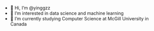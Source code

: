 - 👋 Hi, I’m @yinggzz
- 👀 I’m interested in data science and machine learning
- 🌱 I’m currently studying Computer Science at McGill University in Canada

<!---
yinggzz/yinggzz is a ✨ special ✨ repository because its `README.md` (this file) appears on your GitHub profile.
You can click the Preview link to take a look at your changes.
--->
